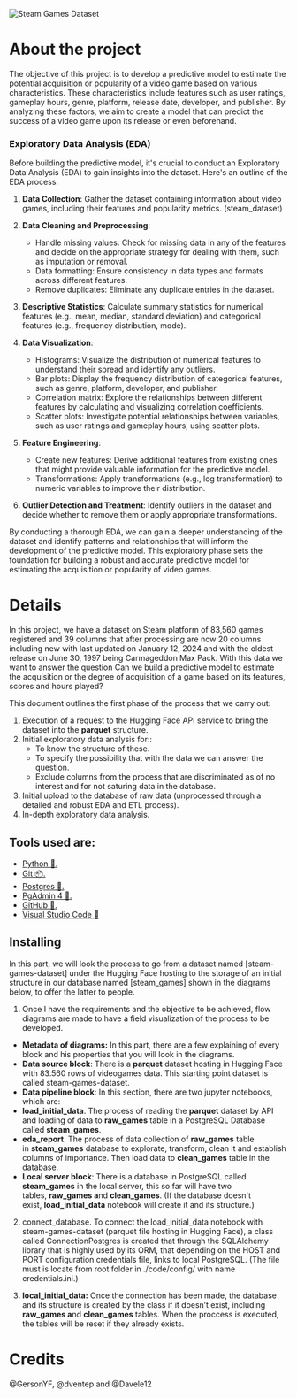 ![Steam Games Dataset](https://gist.github.com/dventep/fc64df11bc7aeb08ce9c231152970221/raw/a6f29556487e70e6a88eb6033779b8f25bf309b9/banner.png)

# About the project

The objective of this project is to develop a predictive model to estimate the potential acquisition or popularity of a video game based on various characteristics. These characteristics include features such as user ratings, gameplay hours, genre, platform, release date, developer, and publisher. By analyzing these factors, we aim to create a model that can predict the success of a video game upon its release or even beforehand.

### Exploratory Data Analysis (EDA)

Before building the predictive model, it's crucial to conduct an Exploratory Data Analysis (EDA) to gain insights into the dataset. Here's an outline of the EDA process:

1. **Data Collection**: Gather the dataset containing information about video games, including their features and popularity metrics. (steam_dataset)
   
2. **Data Cleaning and Preprocessing**: 
   - Handle missing values: Check for missing data in any of the features and decide on the appropriate strategy for dealing with them, such as imputation or removal.
   - Data formatting: Ensure consistency in data types and formats across different features.
   - Remove duplicates: Eliminate any duplicate entries in the dataset.
   
3. **Descriptive Statistics**: Calculate summary statistics for numerical features (e.g., mean, median, standard deviation) and categorical features (e.g., frequency distribution, mode).

4. **Data Visualization**: 
   - Histograms: Visualize the distribution of numerical features to understand their spread and identify any outliers.
   - Bar plots: Display the frequency distribution of categorical features, such as genre, platform, developer, and publisher.
   - Correlation matrix: Explore the relationships between different features by calculating and visualizing correlation coefficients.
   - Scatter plots: Investigate potential relationships between variables, such as user ratings and gameplay hours, using scatter plots.

5. **Feature Engineering**:
   - Create new features: Derive additional features from existing ones that might provide valuable information for the predictive model.
   - Transformations: Apply transformations (e.g., log transformation) to numeric variables to improve their distribution.

6. **Outlier Detection and Treatment**: Identify outliers in the dataset and decide whether to remove them or apply appropriate transformations.

By conducting a thorough EDA, we can gain a deeper understanding of the dataset and identify patterns and relationships that will inform the development of the predictive model. This exploratory phase sets the foundation for building a robust and accurate predictive model for estimating the acquisition or popularity of video games.

# Details

In this project, we have a dataset on Steam platform of 83,560 games registered and 39 columns that after processing are now 20 columns including new with last updated on January 12, 2024 and with the oldest release on June 30, 1997 being Carmageddon Max Pack. With this data we want to answer the question Can we build a predictive model to estimate the acquisition or the degree of acquisition of a game based on its features, scores and hours played?

This document outlines the first phase of the process that we carry out:

1. Execution of a request to the Hugging Face API service to bring the dataset into the **parquet** structure.
2. Initial exploratory data analysis for::
    - To know the structure of these.
    - To specify the possibility that with the data we can answer the question.
    - Exclude columns from the process that are discriminated as of no interest and for not saturing data in the database.
3. Initial upload to the database of raw data (unprocessed through a detailed and robust EDA and ETL process).
4. In-depth exploratory data analysis.

## Tools used are:

- [Python 🐍.](https://www.python.org/)
- [Git 📦.](https://git-scm.com/about)
- [Postgres 💽.](https://www.postgresql.org/)
- [PgAdmin 4 📇.](https://www.pgadmin.org/)
- [GitHub 💼.](https://github.com/)
- [Visual Studio Code 📝](https://code.visualstudio.com/)

## Installing

In this part, we will look the process to go from a dataset named [steam-games-dataset] under the Hugging Face hosting to the storage of an initial structure in our database named [steam_games] shown in the diagrams below, to offer the latter to people.

1. Once I have the requirements and the objective to be achieved, flow diagrams are made to have a field visualization of the process to be developed.
- **Metadata of diagrams:** In this part, there are a few explaining of every block and his properties that you will look in the diagrams.
- **Data source block**: There is a **parquet** dataset hosting in Hugging Face with 83.560 rows of videogames data. This starting point dataset is called steam-games-dataset.
- **Data pipeline block**: In this section, there are two jupyter notebooks, which are:
- **load_initial_data**. The process of reading the **parquet** dataset by API and loading of data to **raw_games** table in a PostgreSQL Database called **steam_games**.
- **eda_report**. The process of data collection of **raw_games** table in **steam_games** database to explorate, transform, clean it and establish columns of importance. Then load data to **clean_games** table in the database.
- **Local server block**: There is a database in PostgreSQL called **steam_games** in the local server, this so far will have two tables, **raw_games a**nd **clean_games**.
            (If the database doesn't exist, **load_initial_data** notebook will create it and its structure.)

2. connect_database. To connect the load_initial_data notebook with steam-games-dataset (parquet file hosting in Hugging Face), a class called ConnectionPostgres is created that through the SQLAlchemy library that is highly used by its ORM, that depending on the HOST and PORT configuration credentials file, links to local PostgreSQL. (The file must is locate from root folder in ./code/config/ with name credentials.ini.)

3. **local_initial_data:** Once the connection has been made, the database and its structure is created by the class if it doesn’t exist, including **raw_games a**nd **clean_games** tables. When the proccess is executed, the tables will be reset if they already exists.


# Credits
@GersonYF, @dventep and @Davele12
